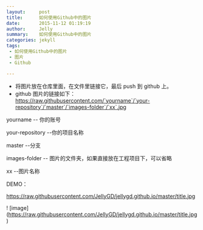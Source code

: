 ```yaml
---
layout:     post
title:      如何使用Github中的图片
date:       2015-11-12 01:19:19
author:     Jelly
summary:    如何使用Github中的图片
categories: jekyll
tags:
 - 如何使用Github中的图片
 - 图片
 - Github

---
```



* 将图片放在仓库里面，在文件里链接它，最后 push 到 github 上。
* github 图片的链接如下：https://raw.githubusercontent.com/`yourname`/`your-repository`/`master`/`images-folder`/`xx`.jpg


yourname -- 你的账号


your-repository --你的项目名称


master --分支


images-folder -- 图片的文件夹，如果直接放在工程项目下，可以省略


xx --图片名称


DEMO：

https://raw.githubusercontent.com/JellyGD/jellygd.github.io/master/title.jpg

! [image] (https://raw.githubusercontent.com/JellyGD/jellygd.github.io/master/title.jpg)






